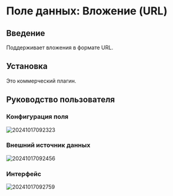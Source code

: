 # Поле данных: Вложение (URL)

<PluginInfo name="field-attachment-url"></PluginInfo>

## Введение

Поддерживает вложения в формате URL.

## Установка

Это коммерческий плагин.

## Руководство пользователя

### Конфигурация поля

![20241017092323](https://static-docs.nocobase.com/20241017092323.png)

### Внешний источник данных

![20241017092456](https://static-docs.nocobase.com/20241017092456.png)

### Интерфейс

![20241017092759](https://static-docs.nocobase.com/20241017092759.png)
